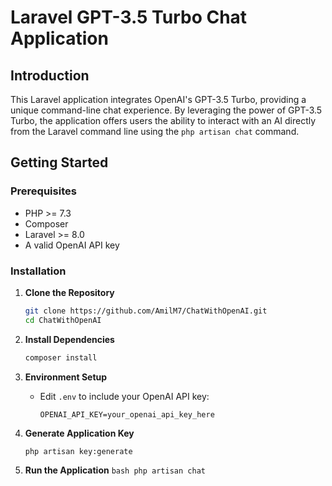 # Laravel GPT-3.5 Turbo Chat Application

## Introduction

This Laravel application integrates OpenAI's GPT-3.5 Turbo, providing a unique command-line chat experience. By leveraging the power of GPT-3.5 Turbo, the application offers users the ability to interact with an AI directly from the Laravel command line using the `php artisan chat` command.

## Getting Started

### Prerequisites

- PHP >= 7.3
- Composer
- Laravel >= 8.0
- A valid OpenAI API key

### Installation

1. **Clone the Repository**
    ```bash
    git clone https://github.com/AmilM7/ChatWithOpenAI.git
    cd ChatWithOpenAI
    ```

2. **Install Dependencies**
    ```bash
    composer install
    ```

3. **Environment Setup**

    - Edit `.env` to include your OpenAI API key:
        ```plaintext
        OPENAI_API_KEY=your_openai_api_key_here
        ```

4. **Generate Application Key**
    ```bash
    php artisan key:generate
    ```

5. **Run the Application**
        ```bash
        php artisan chat
        ```

